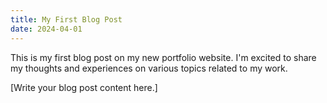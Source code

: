 ```yaml
---
title: My First Blog Post
date: 2024-04-01
---
```


This is my first blog post on my new portfolio website. I'm excited to share my thoughts and experiences on various topics related to my work.

[Write your blog post content here.]